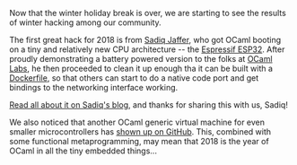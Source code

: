 Now that the winter holiday break is over, we are starting to see the results of winter hacking among our community.

The first great hack for 2018 is from [Sadiq Jaffer](http://toao.com), who got OCaml booting on a tiny and relatively new CPU architecture -- the [Espressif ESP32](http://esp32.net).  After proudly demonstrating a battery powered version to the folks at [OCaml Labs](https://ocamllabs.io), he then proceeded to clean it up enough tha it can be built with a [Dockerfile](https://github.com/sadiqj/ocaml-esp32-docker), so that others can start to do a native code port and get bindings to the networking interface working.

[Read all about it on Sadiq's blog](http://toao.com/blog/getting-ocaml-running-on-the-esp32#getting-ocaml-running-on-the-esp32), and thanks for sharing this with us, Sadiq!

We also noticed that another OCaml generic virtual machine for even smaller microcontrollers has [shown up on GitHub](https://github.com/stevenvar/omicrob).  This, combined with some functional metaprogramming, may mean that 2018 is the year of OCaml in all the tiny embedded things...
